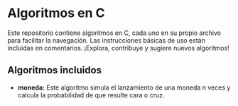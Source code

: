 # Algoritmos en C

Este repositorio contiene algoritmos en C, cada uno en su propio archivo para facilitar la navegación. Las instrucciones básicas de uso están incluidas en comentarios. ¡Explora, contribuye y sugiere nuevos algoritmos!

## Algoritmos incluidos

- **moneda:** Este algoritmo simula el lanzamiento de una moneda n veces y calcula la probabilidad de que resulte cara o cruz.

